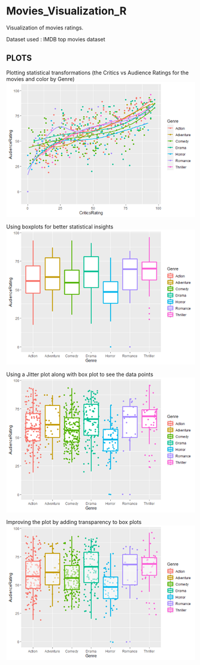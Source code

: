# Movies_Visualization_R
Visualization of movies ratings.

Dataset used : IMDB top movies dataset

## **PLOTS** 

Plotting statistical transformations (the Critics vs Audience Ratings for the movies and color by Genre)
![First plot](/plots/plot1.png)

Using boxplots for better statistical insights
![Second plot](/plots/plot2.png)

Using a Jitter plot along with box plot to see the data points
![Third plot](/plots/plot3.png)

Improving the plot by adding transparency to box plots
![Fourth plot](/plots/plot4.png)
